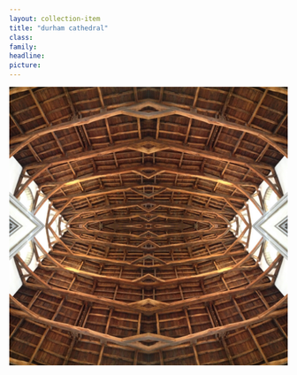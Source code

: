 ```yaml
---
layout: collection-item
title: "durham cathedral"
class:	
family:
headline:
picture:
---
```


[![durham cathedral](/assets/img/photos/durham-cathedral-1200x1200.jpg)](/assets/img/photos/durham-cathedral-1200x1200.jpg)